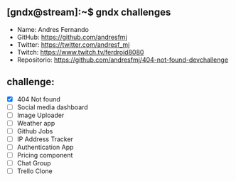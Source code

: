 ## [gndx@stream]:~$ gndx challenges

- Name: Andres Fernando
- GitHub: https://github.com/andresfmj
- Twitter: https://twitter.com/andresf_mj
- Twitch: https://www.twitch.tv/ferdroid8080
- Repositorio: https://github.com/andresfmj/404-not-found-devchallenge

## challenge:
  - [X] 404 Not found
  - [ ] Social media dashboard
  - [ ] Image Uploader
  - [ ] Weather app
  - [ ] Github Jobs
  - [ ] IP Address Tracker
  - [ ] Authentication App
  - [ ] Pricing component
  - [ ] Chat Group
  - [ ] Trello Clone
